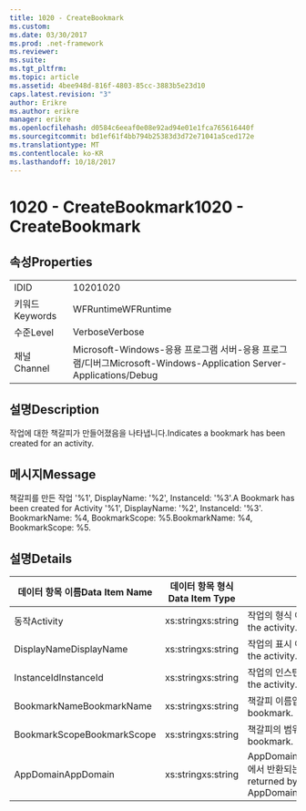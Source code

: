 ```yaml
---
title: 1020 - CreateBookmark
ms.custom: 
ms.date: 03/30/2017
ms.prod: .net-framework
ms.reviewer: 
ms.suite: 
ms.tgt_pltfrm: 
ms.topic: article
ms.assetid: 4bee948d-816f-4803-85cc-3883b5e23d10
caps.latest.revision: "3"
author: Erikre
ms.author: erikre
manager: erikre
ms.openlocfilehash: d0584c6eeaf0e08e92ad94e01e1fca765616440f
ms.sourcegitcommit: bd1ef61f4bb794b25383d3d72e71041a5ced172e
ms.translationtype: MT
ms.contentlocale: ko-KR
ms.lasthandoff: 10/18/2017
---
```

# <a name="1020---createbookmark"></a><span data-ttu-id="c526c-102">1020 - CreateBookmark</span><span class="sxs-lookup"><span data-stu-id="c526c-102">1020 - CreateBookmark</span></span>
## <a name="properties"></a><span data-ttu-id="c526c-103">속성</span><span class="sxs-lookup"><span data-stu-id="c526c-103">Properties</span></span>  
  
|||  
|-|-|  
|<span data-ttu-id="c526c-104">ID</span><span class="sxs-lookup"><span data-stu-id="c526c-104">ID</span></span>|<span data-ttu-id="c526c-105">1020</span><span class="sxs-lookup"><span data-stu-id="c526c-105">1020</span></span>|  
|<span data-ttu-id="c526c-106">키워드</span><span class="sxs-lookup"><span data-stu-id="c526c-106">Keywords</span></span>|<span data-ttu-id="c526c-107">WFRuntime</span><span class="sxs-lookup"><span data-stu-id="c526c-107">WFRuntime</span></span>|  
|<span data-ttu-id="c526c-108">수준</span><span class="sxs-lookup"><span data-stu-id="c526c-108">Level</span></span>|<span data-ttu-id="c526c-109">Verbose</span><span class="sxs-lookup"><span data-stu-id="c526c-109">Verbose</span></span>|  
|<span data-ttu-id="c526c-110">채널</span><span class="sxs-lookup"><span data-stu-id="c526c-110">Channel</span></span>|<span data-ttu-id="c526c-111">Microsoft-Windows-응용 프로그램 서버-응용 프로그램/디버그</span><span class="sxs-lookup"><span data-stu-id="c526c-111">Microsoft-Windows-Application Server-Applications/Debug</span></span>|  
  
## <a name="description"></a><span data-ttu-id="c526c-112">설명</span><span class="sxs-lookup"><span data-stu-id="c526c-112">Description</span></span>  
 <span data-ttu-id="c526c-113">작업에 대한 책갈피가 만들어졌음을 나타냅니다.</span><span class="sxs-lookup"><span data-stu-id="c526c-113">Indicates a bookmark has been created for an activity.</span></span>  
  
## <a name="message"></a><span data-ttu-id="c526c-114">메시지</span><span class="sxs-lookup"><span data-stu-id="c526c-114">Message</span></span>  
 <span data-ttu-id="c526c-115">책갈피를 만든 작업 '%1', DisplayName: '%2', InstanceId: '%3'.</span><span class="sxs-lookup"><span data-stu-id="c526c-115">A Bookmark has been created for Activity '%1', DisplayName: '%2', InstanceId: '%3'.</span></span>  <span data-ttu-id="c526c-116">BookmarkName: %4, BookmarkScope: %5.</span><span class="sxs-lookup"><span data-stu-id="c526c-116">BookmarkName: %4, BookmarkScope: %5.</span></span>  
  
## <a name="details"></a><span data-ttu-id="c526c-117">설명</span><span class="sxs-lookup"><span data-stu-id="c526c-117">Details</span></span>  
  
|<span data-ttu-id="c526c-118">데이터 항목 이름</span><span class="sxs-lookup"><span data-stu-id="c526c-118">Data Item Name</span></span>|<span data-ttu-id="c526c-119">데이터 항목 형식</span><span class="sxs-lookup"><span data-stu-id="c526c-119">Data Item Type</span></span>|<span data-ttu-id="c526c-120">설명</span><span class="sxs-lookup"><span data-stu-id="c526c-120">Description</span></span>|  
|--------------------|--------------------|-----------------|  
|<span data-ttu-id="c526c-121">동작</span><span class="sxs-lookup"><span data-stu-id="c526c-121">Activity</span></span>|<span data-ttu-id="c526c-122">xs:string</span><span class="sxs-lookup"><span data-stu-id="c526c-122">xs:string</span></span>|<span data-ttu-id="c526c-123">작업의 형식 이름입니다.</span><span class="sxs-lookup"><span data-stu-id="c526c-123">The type name of the activity.</span></span>|  
|<span data-ttu-id="c526c-124">DisplayName</span><span class="sxs-lookup"><span data-stu-id="c526c-124">DisplayName</span></span>|<span data-ttu-id="c526c-125">xs:string</span><span class="sxs-lookup"><span data-stu-id="c526c-125">xs:string</span></span>|<span data-ttu-id="c526c-126">작업의 표시 이름입니다.</span><span class="sxs-lookup"><span data-stu-id="c526c-126">The display name of the activity.</span></span>|  
|<span data-ttu-id="c526c-127">InstanceId</span><span class="sxs-lookup"><span data-stu-id="c526c-127">InstanceId</span></span>|<span data-ttu-id="c526c-128">xs:string</span><span class="sxs-lookup"><span data-stu-id="c526c-128">xs:string</span></span>|<span data-ttu-id="c526c-129">작업의 인스턴스 ID입니다.</span><span class="sxs-lookup"><span data-stu-id="c526c-129">The instance id of the activity.</span></span>|  
|<span data-ttu-id="c526c-130">BookmarkName</span><span class="sxs-lookup"><span data-stu-id="c526c-130">BookmarkName</span></span>|<span data-ttu-id="c526c-131">xs:string</span><span class="sxs-lookup"><span data-stu-id="c526c-131">xs:string</span></span>|<span data-ttu-id="c526c-132">책갈피 이름입니다.</span><span class="sxs-lookup"><span data-stu-id="c526c-132">The name of the bookmark.</span></span>|  
|<span data-ttu-id="c526c-133">BookmarkScope</span><span class="sxs-lookup"><span data-stu-id="c526c-133">BookmarkScope</span></span>|<span data-ttu-id="c526c-134">xs:string</span><span class="sxs-lookup"><span data-stu-id="c526c-134">xs:string</span></span>|<span data-ttu-id="c526c-135">책갈피의 범위입니다.</span><span class="sxs-lookup"><span data-stu-id="c526c-135">The scope of the bookmark.</span></span>|  
|<span data-ttu-id="c526c-136">AppDomain</span><span class="sxs-lookup"><span data-stu-id="c526c-136">AppDomain</span></span>|<span data-ttu-id="c526c-137">xs:string</span><span class="sxs-lookup"><span data-stu-id="c526c-137">xs:string</span></span>|<span data-ttu-id="c526c-138">AppDomain.CurrentDomain.FriendlyName에서 반환되는 문자열입니다.</span><span class="sxs-lookup"><span data-stu-id="c526c-138">The string returned by AppDomain.CurrentDomain.FriendlyName.</span></span>|
